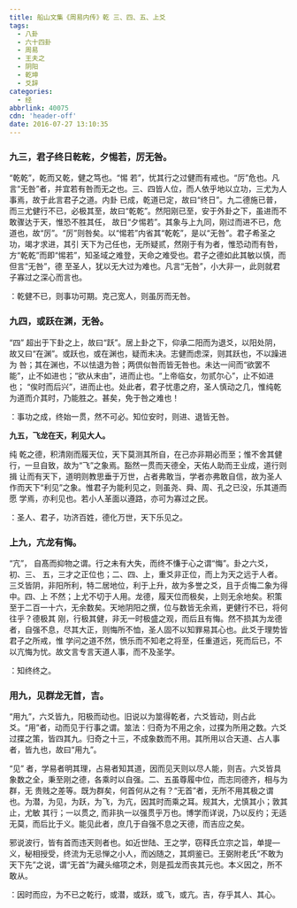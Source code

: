 ```yaml
---
title: 船山文集《周易内传》乾 三、四、五、上爻
tags:
  - 八卦
  - 六十四卦
  - 周易
  - 王夫之
  - 阴阳
  - 乾坤
  - 爻辞
categories:
  - 经
abbrlink: 40075
cdn: 'header-off'
date: 2016-07-27 13:10:35
---
```

### **九三，君子终日乾乾，夕惕若，厉无咎。**

“乾乾”，乾而又乾，健之笃也。“惕 若”，忧其行之过健而有戒也。“厉”危也。凡言“无咎”者，并宜若有咎而无之也。三、四皆人位，而人依乎地以立功，三尤为人事焉，故于此言君子之道。内卦 已成，乾道已定，故曰“终日”。九二德施已普，而三尤健行不已，必极其至，故曰“乾乾”。然阳刚已至，安于外卦之下，虽进而不敢骤达于天，惟恐不胜其任， 故日“夕惕若”。其象与上九同，刚过而进不已，危道也，故“厉”。“厉”则咎矣。以“惕若”内省其“乾乾”，是以“无咎”。君子希圣之功，竭才求进，其引 天下为己任也，无所疑贰，然刚于有为者，惟恐动而有咎，方“乾乾”而即“惕若”，知圣域之难登，天命之难受也。君子之德如此其敏以慎，而但言“无咎”，德 至圣人，犹以无大过为难也。凡言“无咎”，小大非一，此则就君子寡过之深心而言也。  
<pre class="prettyprint">：乾健不已，则事功可期。克己宽人，则虽厉而无咎。</pre>  

### **九四，或跃在渊，无咎。**  

“四” 超出于下卦之上，故曰“跃”。居上卦之下，仰承二阳而为退爻，以阳处阴，故又曰“在渊”。或跃也，或在渊也，疑而未决。志健而虑深，则其跃也，不以躁进为 咎；其在渊也，不以怯退为咎；两倶似咎而皆无咎也。未达一间而“欲罢不能”，止不如进也；“欲从末由”，进而止也。“上帝临女，勿贰尔心”，止不如进也； “俟时而后兴”，进而止也。处此者，君子忧患之府，圣人慎动之几，惟纯乾为道而介其时，乃能胜之。甚矣，免于咎之难也！
<pre class="prettyprint">：事功之成，终始一贯，然不可必。知位安时，则进、退皆无咎。</pre>
**九五，飞龙在天，利见大人。**

纯 乾之德，积清刚而履天位，天下莫测其所自，在己亦非期必而至；惟不舍其健行，一旦自致，故为“飞”之象焉。豁然一贯而天德全，天佑人助而王业成，道行则揖 让而有天下，道明则教思垂于万世，占者弗敢当，学者亦弗敢自信，故为圣人作而天下“利见”之象。惟君子为能利见之，则虽尧、舜、周、孔之已没，乐其道而愿 学焉，亦利见也。若小人革面以遵路，亦可为寡过之民。
<pre class="prettyprint">：圣人、君子，功济百姓，德化万世，天下乐见之。</pre>  

### **上九，亢龙有悔。**  

“亢”， 自髙而抑物之谓。行之未有大失，而终不慊于心之谓“悔”。卦之六爻，初、三、 五，三才之正位也；二、四、上，重爻非正位，而上为天之远于人者。三爻皆阴，非阳所利，特二居地位，利于上升，故为多誉之爻，且于贞悔二象为得中。四、上 不然；上尤不切于人用。龙德，履天位而极矣，上则无余地矣。积策至于二百一十六，无余数矣。天地阴阳之撰，位与数皆无余焉，更健行不已，将何往乎？德极其 刚，行极其健，非无一时极盛之观，而后且有悔。然不损其为龙德者，自强不息，尽其大正，则悔所不恤，圣人固不以知罪易其心也。此爻于理势皆君子之所戒，惟 学问之道不然，愤乐而不知老之将至，任重道远，死而后已，不以亢悔为忧。故文言专言天道人事，而不及圣学。
<pre class="prettyprint">：知终终之。</pre>  

### **用九，见群龙无首，吉。**

“用九”，六爻皆九，阳极而动也。旧说以为筮得乾者，六爻皆动，则占此爻。“用”者，动而见于行事之谓。筮法：归奇为不用之余，过揲为所用之数。六爻过揲之策，皆四其九。归奇之十三，不成象数而不用。其所用以合天道、占人事者，皆九也，故曰“用九”。

“见” 者，学易者明其理，占易者知其道，因而见天则以尽人能，则吉。六爻皆具象数之全，秉至刚之德，各乘时以自强。二、五虽尊履中位，而志同德齐，相与为群，无 贵贱之差等。既为群矣，何首何从之有？“无首”者，无所不用其极之谓也。为潜，为见，为跃，为飞，为亢，因其时而乘之耳。规其大，尤慎其小；敦其止，尤敏 其行；一以贯之, 而非执一以强贯乎万也。博学而详说，乃以反约；无适无莫，而后比于义。能见此者，庶几于自强不息之天德，而吉应之矣。

邪说波行，皆有首而违天则者也。如近世陆、王之学，窃释氏立宗之旨，单提—义，秘相授受，终流为无忌惮之小人，而凶随之，其炯鉴已。王弼附老氏“不敢为天下先”之说，谓“无首”为藏头缩项之术，则是孤龙而丧其元也。本义因之，所不敢从。
<pre class="prettyprint">：因时而应，为不已之乾行，或潜，或跃，或飞，或亢。吉，存乎其人、其心。</pre>
</div>